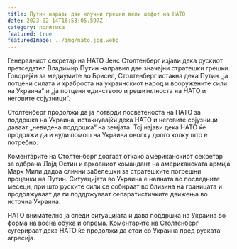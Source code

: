 ```yaml
---
title: Путин нарави две клучни грешки вели шефот на НАТО
date: 2023-02-14T16:53:05.597Z
category: политика
featured: true
featuredImage: ../img/nato.jpg.webp
---
```


Генералниот секретар на НАТО Јенс Столтенберг изјави дека рускиот претседател Владимир Путин направил две значајни стратешки грешки. Говорејќи за медиумите во Брисел, Столтенберг истакна дека Путин „ја потцени силата и храброста на украинскиот народ и вооружените сили на Украина“ и „ја потцени единството и решителноста на НАТО и неговите сојузници“.

Столтенберг продолжи да ја потврди посветеноста на НАТО за поддршка на Украина, истакнувајќи дека НАТО и неговите сојузници даваат „невидена поддршка“ на земјата. Тој изјави дека НАТО ќе продолжи да и нуди помош на Украина онолку долго колку што е потребно.

Коментарите на Столтенберг доаѓаат откако американскиот секретар за одбрана Лојд Остин и врховниот командант на американската армија Марк Мили дадоа слични забелешки за стратешките погрешни проценки на Путин. Ситуацијата во Украина е напната во последните месеци, при што руските сили се собираат во близина на границата и продолжуваат да ги поддржуваат сепаратистичките движења во источна Украина.

НАТО внимателно ја следи ситуацијата и дава поддршка на Украина во форма на воена обука и опрема. Коментарите на Столтенберг сугерираат дека НАТО ќе продолжи да стои со Украина пред руската агресија.
